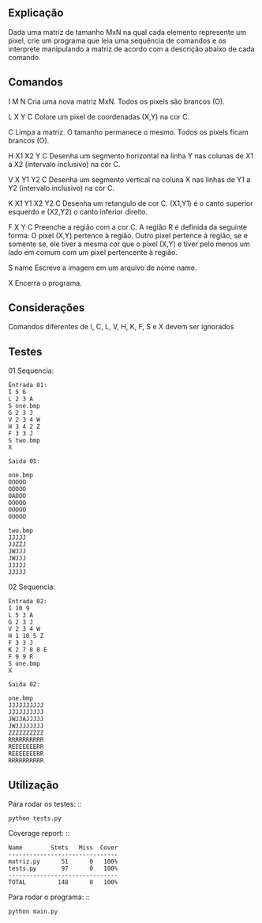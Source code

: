 Explicação
----------
Dada uma matriz de tamanho MxN na qual cada elemento represente um pixel, crie
um programa que leia uma sequência de comandos e os interprete manipulando a
matriz de acordo com a descrição abaixo de cada comando.

Comandos
--------
I M N
Cria uma nova matriz MxN. Todos os pixels são brancos (O).

L X Y C
Colore um pixel de coordenadas (X,Y) na cor C.

C
Limpa a matriz. O tamanho permanece o mesmo. Todos os pixels ficam brancos (O).

H X1 X2 Y C
Desenha um segmento horizontal na linha Y nas colunas de X1 a X2 (intervalo
inclusivo) na cor C.

V X Y1 Y2 C
Desenha um segmento vertical na coluna X nas linhas de Y1 a Y2 (intervalo
inclusivo) na cor C.

K X1 Y1 X2 Y2 C
Desenha um retangulo de cor C. (X1,Y1) é o canto superior esquerdo e (X2,Y2) o
canto inferior direito.

F X Y C
Preenche a região com a cor C. A região R é definida da seguinte forma:
O pixel (X,Y) pertence à região. Outro pixel pertence à região, se e somente se,
ele tiver a mesma cor que o pixel (X,Y) e tiver pelo menos um lado em comum com
um pixel pertencente à região.

S name
Escreve a imagem em um arquivo de nome name.

X
Encerra o programa.

Considerações
-------------
Comandos diferentes de I, C, L, V, H, K, F, S e X devem ser ignorados

Testes
------

01 Sequencia:

	Entrada 01:
	I 5 6
	L 2 3 A
	S one.bmp
	G 2 3 J
	V 2 3 4 W
	H 3 4 2 Z
	F 3 3 J
	S two.bmp
	X

	Saida 01:

	one.bmp
	OOOOO
	OOOOO
	OAOOO
	OOOOO
	OOOOO
	OOOOO

	two.bmp
	JJJJJ
	JJZZJ
	JWJJJ
	JWJJJ
	JJJJJ
	JJJJJ

02 Sequencia:

	Entrada 02:
	I 10 9
	L 5 3 A
	G 2 3 J
	V 2 3 4 W
	H 1 10 5 Z
	F 3 3 J
	K 2 7 8 8 E
	F 9 9 R
	S one.bmp
	X
	
	Saida 02:
	
	one.bmp
	JJJJJJJJJJ
	JJJJJJJJJJ
	JWJJAJJJJJ
	JWJJJJJJJJ
	ZZZZZZZZZZ
	RRRRRRRRRR
	REEEEEEERR
	REEEEEEERR
	RRRRRRRRRR


Utilização
----------

Para rodar os testes: ::

    python tests.py

Coverage report: ::

    Name        Stmts   Miss  Cover
	-------------------------------
	matriz.py      51      0   100%
	tests.py       97      0   100%
	-------------------------------
	TOTAL         148      0   100%

Para rodar o programa: ::

    python main.py